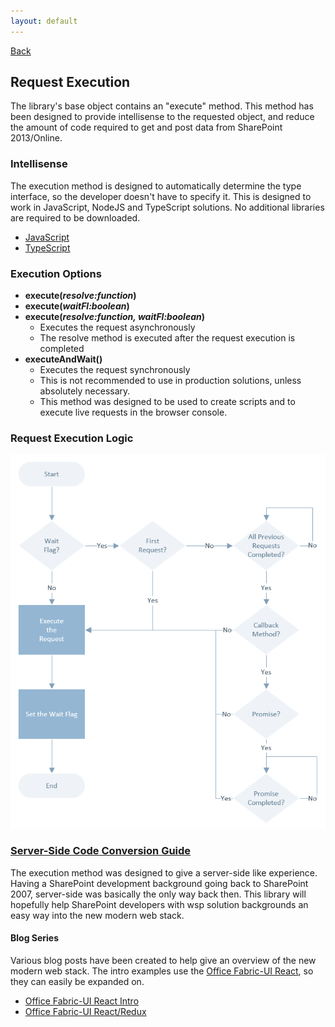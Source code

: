 ```yaml
---
layout: default
---
```

[Back](/development)
## Request Execution
The library's base object contains an "execute" method. This method has been designed to provide intellisense to the requested object, and reduce the amount of code required to get and post data from SharePoint 2013/Online.

### Intellisense
The execution method is designed to automatically determine the type interface, so the developer doesn't have to specify it. This is designed to work in JavaScript, NodeJS and TypeScript solutions. No additional libraries are required to be downloaded.
- [JavaScript](/development/js)
- [TypeScript](/development/ts)

### Execution Options
- **execute(_resolve:function_)**
- **execute(_waitFl:boolean_)**
- **execute(_resolve:function, waitFl:boolean_)**
    - Executes the request asynchronously
    - The resolve method is executed after the request execution is completed
- **executeAndWait()**
    - Executes the request synchronously
    - This is not recommended to use in production solutions, unless absolutely necessary.
    - This method was designed to be used to create scripts and to execute live requests in the browser console.

### Request Execution Logic
[<img src="/assets/images/execution-method.png" alt="Execute Method" style="max-width:100%" />](/assets/images/execution-method.png)

### [Server-Side Code Conversion Guide](serverside-conversion-guide)
The execution method was designed to give a server-side like experience. Having a SharePoint development background going back to SharePoint 2007, server-side was basically the only way back then. This library will hopefully help SharePoint developers with wsp solution backgrounds an easy way into the new modern web stack.

#### Blog Series
Various blog posts have been created to help give an overview of the new modern web stack. The intro examples use the [Office Fabric-UI React](https://dev.office.com/fabric), so they can easily be expanded on.
- [Office Fabric-UI React Intro](http://dattabase.com/sharepoint-app-fabric-ui-react-part-1-3/)
- [Office Fabric-UI React/Redux](http://dattabase.com/office-fabric-ui-reactredux-part-1-5/)